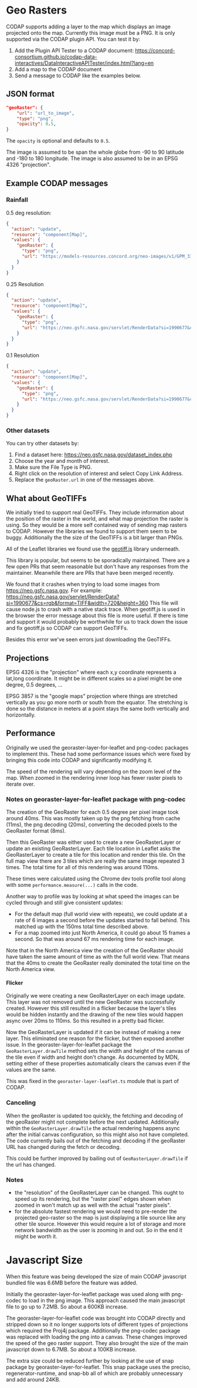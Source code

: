 # Geo Rasters
CODAP supports adding a layer to the map which displays an image projected onto the map. Currently this image must be a PNG. It is only supported via the CODAP plugin API. You can test it by:
1. Add the Plugin API Tester to a CODAP document:
https://concord-consortium.github.io/codap-data-interactives/DataInteractiveAPITester/index.html?lang=en
2. Add a map to the CODAP document
3. Send a message to CODAP like the examples below.

## JSON format

```json
"geoRaster": {
    "url": "url_to_image",
    "type": "png",
    "opacity": 0.5,
}
```

The `opacity` is optional and defaults to `0.5`.

The image is assumed to be span the whole globe from -90 to 90 latitude and -180 to 180 longitude. The image is also assumed to be in an EPSG 4326 "projection".

## Example CODAP messages

### Rainfall

0.5 deg resolution:
```json
{
  "action": "update",
  "resource": "component[Map]",
  "values": {
    "geoRaster": {
      "type": "png",
      "url": "https://models-resources.concord.org/neo-images/v1/GPM_3IMERGM/720x360/2007-09-01.png"
    }
  }
}
```

0.25 Resolution
```json
{
  "action": "update",
  "resource": "component[Map]",
  "values": {
    "geoRaster": {
      "type": "png",
      "url": "https://neo.gsfc.nasa.gov/servlet/RenderData?si=1990677&cs=rgb&format=PNG&width=1440&height=720"
    }
  }
}
```

0.1 Resolution
```json
{
  "action": "update",
  "resource": "component[Map]",
  "values": {
    "geoRaster": {
      "type": "png",
      "url": "https://neo.gsfc.nasa.gov/servlet/RenderData?si=1990677&cs=rgb&format=PNG&width=3600&height=1800"
    }
  }
}
```

### Other datasets
You can try other datasets by:
1. Find a dataset here: https://neo.gsfc.nasa.gov/dataset_index.php
2. Choose the year and month of interest.
3. Make sure the File Type is PNG.
4. Right click on the resolution of interest and select Copy Link Address.
5. Replace the `geoRaster.url` in one of the messages above.

## What about GeoTIFFs
We initially tried to support real GeoTIFFs. They include information about the position of the raster in the world, and what map projection the raster is using. So they would be a more self contained way of sending map rasters to CODAP. However the libraries we found to support them seem to be buggy. Additionally the the size of the GeoTIFFs is a bit larger than PNGs.

All of the Leaflet libraries we found use the [geotiff.js](https://github.com/geotiffjs/geotiff.js) library underneath.

This library is popular, but seems to be sporadically maintained. There are a few open PRs that seem reasonable but don't have any responses from the maintainer. Meanwhile there are PRs that have been merged recently.

We found that it crashes when trying to load some images from https://neo.gsfc.nasa.gov. For example: https://neo.gsfc.nasa.gov/servlet/RenderData?si=1990677&cs=rgb&format=TIFF&width=720&height=360 This file will cause node.js to crash with a native stack trace. When geotiff.js is used in the browser the error message about this file is more useful. If there is time and support it would probably be worthwhile for us to track down the issue and fix geotiff.js so CODAP can support GeoTIFFs.

Besides this error we've seen errors just downloading the GeoTIFFs.

## Projections

EPSG 4326 is the "projection" where each x,y coordinate represents a lat,long coordinate. It might be in different scales so a pixel might be one degree, 0.5 degrees, ...

EPSG 3857 is the "google maps" projection where things are stretched vertically as you go more north or south from the equator. The stretching is done so the distance in meters at a point stays the same both vertically and horizontally.

## Performance

Originally we used the georaster-layer-for-leaflet and png-codec packages to implement this. These had some performance issues which were fixed by bringing this code into CODAP and significantly modifying it.

The speed of the rendering will vary depending on the zoom level of the map. When zoomed in the rendering inner loop has fewer raster pixels to iterate over.

### Notes on georaster-layer-for-leaflet package with png-codec

The creation of the GeoRaster for each 0.5 degree per pixel image took around 40ms. This was mostly taken up by the png fetching from cache (11ms), the png decoding (20ms), converting the decoded pixels to the GeoRaster format (8ms).

Then this GeoRaster was either used to create a new GeoRasterLayer or update an existing GeoRasterLayer. Each tile location in Leaflet asks the GeoRasterLayer to create a tile for this location and render this tile. On the full map view there are 3 tiles which are really the same image repeated 3 times. The total time for all of this rendering was around 110ms.

These times were calculated using the Chrome dev tools profile tool along with some `performance.measure(...)` calls in the code.

Another way to profile was by looking at what speed the images can be cycled through and still give consistent updates:
- For the default map (full world view with repeats), we could update at a rate of 6 images a second before the updates started to fall behind. This matched up with the 150ms total time described above.
- For a map zoomed into just North America, it could go about 15 frames a second. So that was around 67 ms rendering time for each image.

Note that in the North America view the creation of the GeoRaster should have taken the same amount of time as with the full world view. That means that the 40ms to create the GeoRaster really dominated the total time on the North America view.

#### Flicker
Originally we were creating a new GeoRasterLayer on each image update. This layer was not removed until the new GeoRaster was successfully created. However this still resulted in a flicker because the layer's tiles would be hidden instantly and the drawing of the new tiles would happen async over 20ms to 110ms. So this resulted in a pretty bad flicker.

Now the GeoRasterLayer is updated if it can be instead of making a new layer. This eliminated one reason for the flicker, but then exposed another issue. In the georaster-layer-for-leaflet package the `GeoRasterLayer.drawTile` method sets the width and height of the canvas of the tile even if width and height don't change. As documented by MDN, setting either of these properties automatically clears the canvas even if the values are the same.

This was fixed in the `georaster-layer-leaflet.ts` module that is part of CODAP.

### Canceling
When the geoRaster is updated too quickly, the fetching and decoding of the geoRaster might not complete before the next updated. Additionally within the `GeoRasterLayer.drawTile` the actual rendering happens async after the initial canvas configuration, so this might also not have completed. The code currently bails out of the fetching and decoding if the geoRaster URL has changed during the fetch or decoding.

This could be further improved by bailing out of `GeoRasterLayer.drawTile` if the url has changed.

### Notes
- the "resolution" of the GeoRasterLayer can be changed. This ought to speed up its rendering, but the "raster pixel" edges shown when zoomed in won't match up as well with the actual "raster pixels".
- for the absolute fastest rendering we would need to pre-render the projected geo-raster so the map is just displaying a tile source like any other tile source. However this would require a lot of storage and more network bandwidth as the user is zooming in and out. So in the end it might be worth it.

# Javascript Size
When this feature was being developed the size of main CODAP javascript bundled file was 6.6MB before the feature was added.

Initially the georaster-layer-for-leaflet package was used along with png-codec to load in the png image. This approach caused the main javascript file to go up to 7.2MB. So about a 600KB increase.

The georaster-layer-for-leaflet code was brought into CODAP directly and stripped down so it no longer supports lots of different types of projections which required the Proj4j package. Additionally the png-codec package was replaced with loading the png into a canvas. These changes improved the speed of the geo raster support. They also brought the size of the main javascript down to 6.7MB. So about a 100KB increase.

The extra size could be reduced further by looking at the use of snap package by georaster-layer-for-leaflet. This snap package uses the preciso, regenerator-runtime, and snap-bb all of which are probably unnecessary and add around 24KB.
